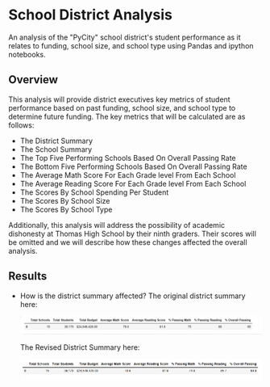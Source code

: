 # School District Analysis
An analysis of the "PyCity" school district's student performance as it relates to funding, school size, and school type using Pandas and ipython notebooks.

## Overview
This analysis will provide district executives key metrics of student performance based on past funding, school size, and school type to determine future funding. The key metrics that will be calculated are as follows:
- The District Summary
- The School Summary
- The Top Five Performing Schools Based On Overall Passing Rate
- The Bottom Five Performing Schools Based On Overall Passing Rate
- The Average Math Score For Each Grade level From Each School
- The Average Reading Score For Each Grade level From Each School
- The Scores By School Spending Per Student 
- The Scores By School Size
- The Scores By School Type

Additionally, this analysis will address the possibility of academic dishonesty at Thomas High School by their ninth graders. Their scores will be omitted and we will describe how these changes affected the overall analysis. 

## Results 
* How is the district summary affected?
  The original district summary here:
  
  ![](./Resources/OG_District_Summary.PNG)
  
  The Revised District Summary here:
  
  ![](./Resources/District_Summary_df.PNG)
  
  



